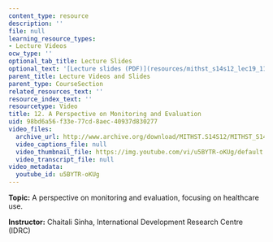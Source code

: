 ```yaml
---
content_type: resource
description: ''
file: null
learning_resource_types:
- Lecture Videos
ocw_type: ''
optional_tab_title: Lecture Slides
optional_text: '[Lecture slides (PDF)](resources/mithst_s14s12_lec19_1114)'
parent_title: Lecture Videos and Slides
parent_type: CourseSection
related_resources_text: ''
resource_index_text: ''
resourcetype: Video
title: 12. A Perspective on Monitoring and Evaluation
uid: 98bd6a56-f33e-77cd-8aec-40937d830277
video_files:
  archive_url: http://www.archive.org/download/MITHST.S14S12/MITHST_S14S12_lec12_300k.mp4
  video_captions_file: null
  video_thumbnail_file: https://img.youtube.com/vi/u5BYTR-oKUg/default.jpg
  video_transcript_file: null
video_metadata:
  youtube_id: u5BYTR-oKUg
---
```


**Topic:** A perspective on monitoring and evaluation, focusing on healthcare use.

**Instructor:** Chaitali Sinha, International Development Research Centre (IDRC)